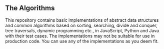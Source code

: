 ## The Algorithms
This repository contains basic implementations of abstract data structures and common algorithms based on sorting, searching, divide and conquer, tree traversals, dynamic programming etc., in JavaScript, Python and Java with their test cases. The implementations may not be suitable for use in production code. You can use any of the implementations as you deem fit.
